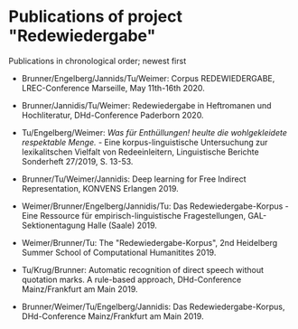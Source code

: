 # Publications of project "Redewiedergabe"

Publications in chronological order; newest first

- Brunner/Engelberg/Jannids/Tu/Weimer: Corpus REDEWIEDERGABE, LREC-Conference Marseille, May 11th-16th 2020.

- Brunner/Jannidis/Tu/Weimer: Redewiedergabe in Heftromanen und Hochliteratur, DHd-Conference Paderborn 2020.

- Tu/Engelberg/Weimer: *Was für Enthüllungen! heulte die wohlgekleidete respektable Menge.* - Eine korpus-linguistische Untersuchung zur lexikalitschen Vielfalt von Redeeinleitern, Linguistische Berichte Sonderheft 27/2019, S. 13-53.

- Brunner/Tu/Weimer/Jannidis: Deep learning for Free Indirect Representation, KONVENS Erlangen 2019.

- Weimer/Brunner/Engelberg/Jannidis/Tu: Das Redewiedergabe-Korpus - Eine Ressource für empirisch-linguistische Fragestellungen, GAL-Sektionentagung Halle (Saale) 2019.

- Weimer/Brunner/Tu: The "Redewiedergabe-Korpus", 2nd Heidelberg Summer School of Computational Humanitites 2019.

- Tu/Krug/Brunner: Automatic recognition of direct speech without quotation marks. A rule-based approach, DHd-Conference Mainz/Frankfurt am Main 2019.

- Brunner/Weimer/Tu/Engelberg/Jannidis: Das Redewiedergabe-Korpus, DHd-Conference Mainz/Frankfurt am Main 2019.
